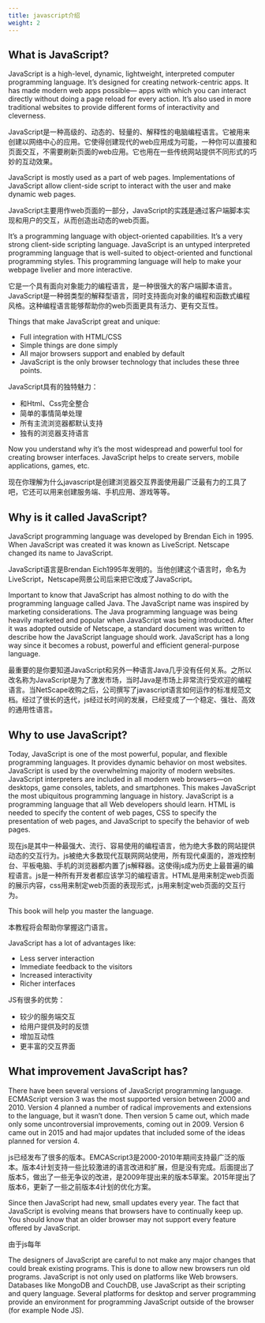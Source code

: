 ```yaml
---
title: javascript介绍
weight: 2
---
```

## What is JavaScript?

JavaScript is a high-level, dynamic, lightweight, interpreted computer programming language. It’s designed for creating network-centric apps. It has made modern web apps possible— apps with which you can interact directly without doing a page reload for every action. It’s also used in more traditional websites to provide different forms of interactivity and cleverness.

JavaScript是一种高级的、动态的、轻量的、解释性的电脑编程语言。它被用来创建以网络中心的应用。它使得创建现代的web应用成为可能，一种你可以直接和页面交互，不需要刷新页面的web应用。它也用在一些传统网站提供不同形式的巧妙的互动效果。

JavaScript is mostly used as a part of web pages. Implementations of JavaScript allow client-side script to interact with the user and make dynamic web pages.

JavaScript主要用作web页面的一部分，JavaScript的实践是通过客户端脚本实现和用户的交互，从而创造出动态的web页面。

It’s a programming language with object-oriented capabilities. It’s a very strong client-side scripting language. JavaScript is an untyped interpreted programming language that is well-suited to object-oriented and functional programming styles. This programming language will help to make your webpage livelier and more interactive.

它是一个具有面向对象能力的编程语言，是一种很强大的客户端脚本语言。JavaScript是一种弱类型的解释型语言，同时支持面向对象的编程和函数式编程风格。这种编程语言能够帮助你的web页面更具有活力、更有交互性。

Things that make JavaScript great and unique:
- Full integration with HTML/CSS
- Simple things are done simply
- All major browsers support and enabled by default
- JavaScript is the only browser technology that includes these three points.

JavaScript具有的独特魅力：
- 和Html、Css完全整合
- 简单的事情简单处理
- 所有主流浏览器都默认支持
- 独有的浏览器支持语言

Now you understand why it’s the most widespread and powerful tool for creating browser interfaces. JavaScript helps to create servers, mobile applications, games, etc.

现在你理解为什么javascript是创建浏览器交互界面使用最广泛最有力的工具了吧，它还可以用来创建服务端、手机应用、游戏等等。

## Why is it called JavaScript?

JavaScript programming language was developed by Brendan Eich in 1995. When JavaScript was created it was known as LiveScript. Netscape changed its name to JavaScript.

JavaScript语言是Brendan Eich1995年发明的。当他创建这个语言时，命名为LiveScript，Netscape网景公司后来把它改成了JavaScript。

Important to know that JavaScript has almost nothing to do with the programming language called Java. The JavaScript name was inspired by marketing considerations. The Java programming language was being heavily marketed and popular when JavaScript was being introduced. After it was adopted outside of Netscape, a standard document was written to describe how the JavaScript language should work. JavaScript has a long way since it becomes a robust, powerful and efficient general-purpose language.

最重要的是你要知道JavaScript和另外一种语言Java几乎没有任何关系。之所以改名称为JavaScript是为了激发市场，当时Java是市场上非常流行受欢迎的编程语言。当NetScape收购之后，公司撰写了javascript语言如何运作的标准规范文档。经过了很长的迭代，js经过长时间的发展，已经变成了一个稳定、强壮、高效的通用性语言。

## Why to use JavaScript?

Today, JavaScript is one of the most powerful, popular, and flexible programming languages. It provides dynamic behavior on most websites. JavaScript is used by the overwhelming majority of modern websites. JavaScript interpreters are included in all modern web browsers—on desktops, game consoles, tablets, and smartphones. This makes JavaScript the most ubiquitous programming language in history. JavaScript is a programming language that all Web developers should learn. HTML is needed to specify the content of web pages, CSS to specify the presentation of web pages, and JavaScript to specify the behavior of web pages.

现在js是其中一种最强大、流行、容易使用的编程语言，他为绝大多数的网站提供动态的交互行为。js被绝大多数现代互联网网站使用，所有现代桌面的，游戏控制台、平板电脑、手机的浏览器都内置了js解释器。这使得js成为历史上最普遍的编程语言。js是一种所有开发者都应该学习的编程语言。HTML是用来制定web页面的展示内容，css用来制定web页面的表现形式，js用来制定web页面的交互行为。

This book will help you master the language.

本教程将会帮助你掌握这门语言。

JavaScript has a lot of advantages like:
- Less server interaction
- Immediate feedback to the visitors
- Increased interactivity
- Richer interfaces

JS有很多的优势：
- 较少的服务端交互
- 给用户提供及时的反馈
- 增加互动性
- 更丰富的交互界面

## What improvement JavaScript has?

There have been several versions of JavaScript programming language. ECMAScript version 3 was the most supported version between 2000 and 2010. Version 4 planned a number of radical improvements and extensions to the language, but it wasn’t done. Then version 5 came out, which made only some uncontroversial improvements, coming out in 2009. Version 6 came out in 2015 and had major updates that included some of the ideas planned for version 4.

js已经发布了很多的版本。EMCAScript3是2000-2010年期间支持最广泛的版本。版本4计划支持一些比较激进的语言改进和扩展，但是没有完成。后面提出了版本5，做出了一些无争议的改进，是2009年提出来的版本5草案。2015年提出了版本6，更新了一些之前版本4计划的优化方案。

Since then JavaScript had new, small updates every year. The fact that JavaScript is evolving means that browsers have to continually keep up. You should know that an older browser may not support every feature offered by JavaScript.

由于js每年

The designers of JavaScript are careful to not make any major changes that could break existing programs. This is done to allow new browsers run old programs. JavaScript is not only used on platforms like Web browsers. Databases like MongoDB and CouchDB, use JavaScript as their scripting and query language. Several platforms for desktop and server programming provide an environment for programming JavaScript outside of the browser (for example Node JS).